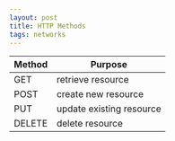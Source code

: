 ```yaml
---
layout: post
title: HTTP Methods
tags: networks
---
```


| Method | Purpose                  |
| ------ | ------------------------ |
| GET    | retrieve resource        |
| POST   | create new resource      |
| PUT    | update existing resource |
| DELETE | delete resource          |
